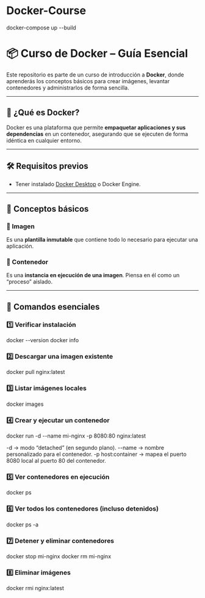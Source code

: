 ﻿# Docker-Course

docker-compose up --build

# 📦 Curso de Docker – Guía Esencial

Este repositorio es parte de un curso de introducción a **Docker**, donde aprenderás los conceptos básicos para crear imágenes, levantar contenedores y administrarlos de forma sencilla.

---

## 🚀 ¿Qué es Docker?
Docker es una plataforma que permite **empaquetar aplicaciones y sus dependencias** en un contenedor, asegurando que se ejecuten de forma idéntica en cualquier entorno.

---

## 🛠 Requisitos previos
- Tener instalado [Docker Desktop](https://www.docker.com/products/docker-desktop/) o Docker Engine.

---

## 📂 Conceptos básicos

### 🔹 Imagen
Es una **plantilla inmutable** que contiene todo lo necesario para ejecutar una aplicación.

### 🔹 Contenedor
Es una **instancia en ejecución de una imagen**. Piensa en él como un “proceso” aislado.

---

## 📌 Comandos esenciales

### 1️⃣ Verificar instalación
docker --version
docker info

### 2️⃣ Descargar una imagen existente
docker pull nginx:latest

### 3️⃣ Listar imágenes locales
docker images

### 4️⃣ Crear y ejecutar un contenedor
docker run -d --name mi-nginx -p 8080:80 nginx:latest

-d → modo “detached” (en segundo plano).
--name → nombre personalizado para el contenedor.
-p host:container → mapea el puerto 8080 local al puerto 80 del contenedor.

### 5️⃣ Ver contenedores en ejecución
docker ps

### 6️⃣ Ver todos los contenedores (incluso detenidos)
docker ps -a

### 7️⃣ Detener y eliminar contenedores
docker stop mi-nginx
docker rm mi-nginx

### 8️⃣ Eliminar imágenes
docker rmi nginx:latest

